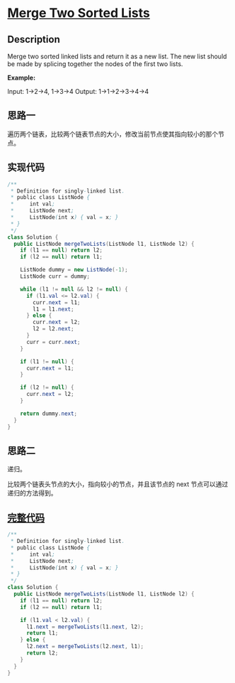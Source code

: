 # [Merge Two Sorted Lists][title]

## Description

Merge two sorted linked lists and return it as a new list. The new list should be made by splicing together the nodes of the first two lists.

**Example:**

Input: 1->2->4, 1->3->4
Output: 1->1->2->3->4->4

## 思路一

遍历两个链表，比较两个链表节点的大小，修改当前节点使其指向较小的那个节点。

## 实现代码

```java
/**
 * Definition for singly-linked list.
 * public class ListNode {
 *     int val;
 *     ListNode next;
 *     ListNode(int x) { val = x; }
 * }
 */
class Solution {
  public ListNode mergeTwoLists(ListNode l1, ListNode l2) {
    if (l1 == null) return l2;
    if (l2 == null) return l1;

    ListNode dummy = new ListNode(-1);
    ListNode curr = dummy;

    while (l1 != null && l2 != null) {
      if (l1.val <= l2.val) {
        curr.next = l1;
        l1 = l1.next;
      } else {
        curr.next = l2;
        l2 = l2.next;
      }
      curr = curr.next;
    }

    if (l1 != null) {
      curr.next = l1;
    }

    if (l2 != null) {
      curr.next = l2;
    }

    return dummy.next;
  }
}
```

## 思路二

递归。

比较两个链表头节点的大小，指向较小的节点，并且该节点的 next 节点可以通过递归的方法得到。

## [完整代码][src2]

```java
/**
 * Definition for singly-linked list.
 * public class ListNode {
 *     int val;
 *     ListNode next;
 *     ListNode(int x) { val = x; }
 * }
 */
class Solution {
  public ListNode mergeTwoLists(ListNode l1, ListNode l2) {
    if (l1 == null) return l2;
    if (l2 == null) return l1;

    if (l1.val < l2.val) {
      l1.next = mergeTwoLists(l1.next, l2);
      return l1;
    } else {
      l2.next = mergeTwoLists(l2.next, l1);
      return l2;
    }
  }
}
```

[title]: https://leetcode.com/problems/merge-two-sorted-lists

[src2]: https://github.com/andavid/leetcode-java/blob/master/src/com/andavid/leetcode/_021/Solution2.java
